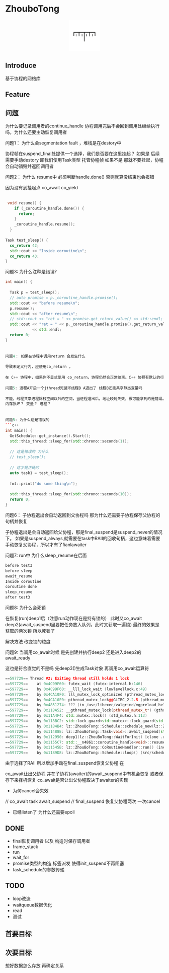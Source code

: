 <!--
 * @Description: 
 * @Author: lize
 * @Date: 2024-09-23
 * @LastEditors: lize
-->

# ZhouboTong

<p align="center">
  <a>
  <img src="asset//ruler.svg" alt="Planck" width="100" height="100">
  </a>
</p>




## Introduce

基于协程的网络库

## Feature


## 问题

为什么要记录调用者的continue_handle 协程调用完后不会回到调用处继续执行吗，为什么还要主动恢复调用者


问题1： 为什么会segmentation fault ，堆栈是在destory中

协程帧在suspend_final处提供一个选择，我们是否要在这里挂起？ 
如果是 后续需要手动destory  即我们使用Task类型 托管协程帧
如果不是 那就不要挂起，协程会自动销毁并返回调用者


问题2： 为什么 resume中 必须判断handle.done() 否则就算没结束也会报错

因为没有到挂起点 co_await co_yield
```c++

 void resume() {
    if (_coroutine_handle.done()) {
      return;
    }
    _coroutine_handle.resume();
  }

Task test_sleep() {
  co_return 42;
  std::cout << "Inside coroutine\n";
  co_return 43;
}
```

问题3: 为什么注释是错误?
```c++
int main() {

  Task p = test_sleep();
  // auto promise = p._coroutine_handle.promise();
  std::cout << "before resume\n";
  p.resume();
  std::cout << "after resume\n";
  // std::cout << "ret = " << promise.get_return_value() << std::endl;
  std::cout << "ret = " << p._coroutine_handle.promise().get_return_value()
            << std::endl;
  return 0;
}


问题4： 如果在协程中调用return 会发生什么

导致未定义行为，应使用co_return 。

在 C++ 协程中，如果你不显式使用 co_return，协程仍然会正常结束。C++ 协程有默认的行为来处理这种情况。根据返回类型和promise类型

问题5: 进程A开启一个jthread死循环线程B A退出了 线程B还能共享静态变量吗

不能，线程共享进程除栈空间以外的空间，当进程退出后，地址映射失效，很可能拿到的是错误。
内存损坏？ 变量？ 进程？ 


问题5: 为什么这是错误的
```c++
int main() {
  GetSchedule::get_instance().Start();
  std::this_thread::sleep_for(std::chrono::seconds(1));

  // 这是错误的 为什么
  // test_sleep();

  // 这才是正确的
  auto task1 = test_sleep();

  fmt::print("do some thing\n");

  std::this_thread::sleep_for(std::chrono::seconds(10));
  return 0;
}
```
问题6： 子协程退出会自动返回到父协程吗 那为什么还需要子协程保存父协程的句柄并恢复

子协程退出是会自动返回给父协程，那是final_suspend是suspend_never的情况下。 如果是suspend_always,就需要在task中RAII的回收句柄，这也意味着需要手动恢复父协程，所以才有了fianlawaiter



问题7: run中 为什么sleep_resume在后面
```c++
before test3
before sleep
await_resume
Inside coroutine
coroutine done
sleep_resume
after test3
```

问题8: 为什么会死锁

在恢复(run)deep1后（注意run动作现在是持有锁的） 
此时又co_await deep2(await_suspend里要把任务放入队列，此时又获取一遍锁)
最终的效果是获取的两次锁 所以死锁了

解决方法 改变锁的粒度

问题9: 当调用co_await时候 是先创建并执行deep2 还是进入deep2的await_ready

这也是符合直觉的不是吗 先deep3()生成Task对象 再调用co_await运算符


```c++
==597729== Thread #2: Exiting thread still holds 1 lock
==597729==    at 0x4C99F60: futex_wait (futex-internal.h:146)
==597729==    by 0x4C99F60: __lll_lock_wait (lowlevellock.c:49)
==597729==    by 0x4CA10F0: lll_mutex_lock_optimized (pthread_mutex_lock.c:48)
==597729==    by 0x4CA10F0: pthread_mutex_lock@@GLIBC_2.2.5 (pthread_mutex_lock.c:93)
==597729==    by 0x4851274: ??? (in /usr/libexec/valgrind/vgpreload_helgrind-amd64-linux.so)
==597729==    by 0x118A52: __gthread_mutex_lock(pthread_mutex_t*) (gthr-default.h:749)
==597729==    by 0x11A4F4: std::mutex::lock() (std_mutex.h:113)
==597729==    by 0x118BC2: std::lock_guard<std::mutex>::lock_guard(std::mutex&) (std_mutex.h:249)
==597729==    by 0x1184B4: lz::ZhouBoTong::Schedule::schedule_now(lz::ZhouBoTong::HandleInfo) (src/schedule.cpp:16)
==597729==    by 0x11488E: lz::ZhouBoTong::Task<void>::await_suspend(std::__n4861::coroutine_handle<lz::ZhouBoTong::Task<void>::Promise>) (include/task.h:146)
==597729==    by 0x112950: deep1(lz::ZhouBoTong::WaitForInit) [clone .resume] (src/main.cpp:61)
==597729==    by 0x1155C7: std::__n4861::coroutine_handle<void>::resume() const (coroutine:135)
==597729==    by 0x11545B: lz::ZhouBoTong::CoRoutineHandler::run() (include/interface/handle.h:47)
==597729==    by 0x1189D8: lz::ZhouBoTong::Schedule::loop() (src/schedule.cpp:72)
```
由于选择了RAII 所以增加手动在final_suspend恢复父协程
在

co_await让出父协程 并在子协程(awaiter)的await_suspend中有机会恢复 或者保存下来择机恢复
co_await是否让出父协程取决于awaiter的实现 

+ 为何cancel会失效

// co_await task await_suspend
// final_suspend
恢复父协程两次 一次cancel


+ 已经listen了 为什么还需要epoll
## DONE

+ final恢复调用者 以及 构造时保存调用者
+ frame_stack
+ run
+ wait_for
+ promise类型的构造 标签派发 使得init_suspend不再阻塞
+ task_schedule的参数传递 


## TODO

+ loop改造
+ waitqueue数据优化
+ read
+ 测试


## 首要目标
## 次要目标


想好数据怎么存放 再确定关系